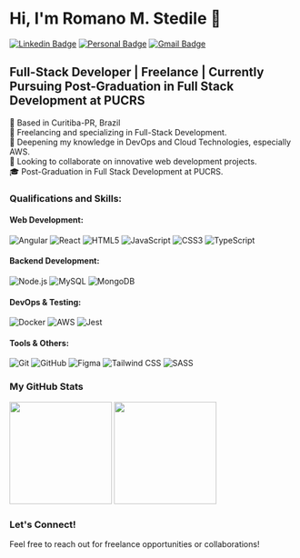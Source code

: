 # Hi, I'm Romano M. Stedile 👋

[![Linkedin Badge](https://img.shields.io/badge/-LinkedIn-6a1b9a?style=flat-square&logo=Linkedin&logoColor=white&link=https://www.linkedin.com/in/romano-stedile/)](https://www.linkedin.com/in/romano-stedile/)
[![Personal Badge](https://img.shields.io/badge/-Website-7b1fa2?style=flat-square&logo=Me&logoColor=white&link=https://romanostd.github.io/personal-page/)](https://romanostd.github.io/personal-page/)
[![Gmail Badge](https://img.shields.io/badge/-Email-8e24aa?style=flat-square&logo=Gmail&logoColor=white&link=mailto:romanostedile@gmail.com)](mailto:romanostedile@gmail.com)

## Full-Stack Developer | Freelance | Currently Pursuing Post-Graduation in Full Stack Development at PUCRS

📍 Based in Curitiba-PR, Brazil  
🔭 Freelancing and specializing in Full-Stack Development.  
🌱 Deepening my knowledge in DevOps and Cloud Technologies, especially AWS.  
👯 Looking to collaborate on innovative web development projects.  
🎓 Post-Graduation in Full Stack Development at PUCRS.  

### Qualifications and Skills:

#### Web Development: 
![Angular](https://img.shields.io/badge/Angular-512da8?style=flat-square&logo=angular&logoColor=white) 
![React](https://img.shields.io/badge/React-673ab7?style=flat-square&logo=react&logoColor=white) 
![HTML5](https://img.shields.io/badge/HTML5-9575cd?style=flat-square&logo=html5&logoColor=white) 
![JavaScript](https://img.shields.io/badge/JavaScript-7e57c2?style=flat-square&logo=javascript&logoColor=white) 
![CSS3](https://img.shields.io/badge/CSS3-5e35b1?style=flat-square&logo=css3&logoColor=white) 
![TypeScript](https://img.shields.io/badge/TypeScript-673ab7?style=flat-square&logo=typescript&logoColor=white)

#### Backend Development:
![Node.js](https://img.shields.io/badge/Node.js-512da8?style=flat-square&logo=node-dot-js&logoColor=white)
![MySQL](https://img.shields.io/badge/MySQL-5e35b1?style=flat-square&logo=mysql&logoColor=white)
![MongoDB](https://img.shields.io/badge/MongoDB-7e57c2?style=flat-square&logo=mongodb&logoColor=white)

#### DevOps & Testing:
![Docker](https://img.shields.io/badge/Docker-6a1b9a?style=flat-square&logo=docker&logoColor=white)
![AWS](https://img.shields.io/badge/Amazon_AWS-8e24aa?style=flat-square&logo=amazonaws&logoColor=white)
![Jest](https://img.shields.io/badge/Jest-7b1fa2?style=flat-square&logo=jest&logoColor=white)

#### Tools & Others:
![Git](https://img.shields.io/badge/Git-512da8?style=flat-square&logo=git&logoColor=white)
![GitHub](https://img.shields.io/badge/GitHub-5e35b1?style=flat-square&logo=github&logoColor=white)
![Figma](https://img.shields.io/badge/Figma-6a1b9a?style=flat-square&logo=figma&logoColor=white)
![Tailwind CSS](https://img.shields.io/badge/Tailwind_CSS-8e24aa?style=flat-square&logo=tailwind-css&logoColor=white)
![SASS](https://img.shields.io/badge/Sass-7b1fa2?style=flat-square&logo=sass&logoColor=white)

### My GitHub Stats

<p float="left">
  <img src="https://github-readme-stats.vercel.app/api?username=romanostd&show_icons=true&theme=radical" height="180">
  <img src="https://github-readme-stats.vercel.app/api/top-langs/?username=romanostd&theme=radical&layout=compact" height="180">
</p>

### Let's Connect!
Feel free to reach out for freelance opportunities or collaborations!
